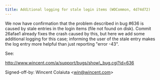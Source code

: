 ```yaml
---
title: Additional logging for stale login items (WOCommon, 4d74d72)
---
```


We now have confirmation that the problem described in bug \#636 is caused by stale entries in the login items (file not found on disk). Commit 26afae1 already fixes the crash caused by this, but here we add some additional logging for this case; informing the user of the stale entry makes the log entry more helpful than just reporting "error -43".

See:

http://www.wincent.com/a/support/bugs/show\_bug.cgi?id=636

Signed-off-by: Wincent Colaiuta &lt;win@wincent.com&gt;
